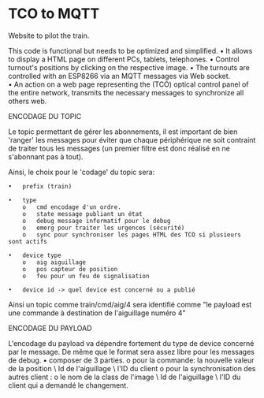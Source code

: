# TCO to MQTT

Website to pilot the train.

This code is functional but needs to be optimized and simplified.
    •	It allows to display a HTML page on different PCs, tablets, telephones.
    •	Control turnout's positions by clicking on the respective image.
    •	The turnouts are controlled with an ESP8266 via an MQTT messages via Web socket.    
    •	An action on a web page representing the (TCO) optical control panel of the entire network, 
	     transmits the necessary messages to synchronize all others web.

ENCODAGE DU TOPIC

Le topic permettant de gérer les abonnements, il est important de bien 'ranger' les messages pour éviter 
que chaque périphérique ne soit contraint de traiter tous les messages (un premier filtre est donc réalisé 
en ne s'abonnant pas à tout).

Ainsi, le choix pour le 'codage' du topic sera:

	•	prefix (train)
	
	•	type
		o	cmd encodage d'un ordre.
		o	state message publiant un état
		o	debug message informatif pour le debug
		o	emerg pour traiter les urgences (sécurité)
		o	sync pour synchroniser les pages HTML des TCO si plusieurs sont actifs

	•	device type
		o	aig aiguillage
		o	pos capteur de position
		o	feu pour un feu de signalisation
		
	•	device id -> quel device est concerné ou a publié

Ainsi un topic comme train/cmd/aig/4 sera identifié comme "le payload est une commande à destination de l'aiguillage numéro 4"

ENCODAGE DU PAYLOAD

L'encodage du payload va dépendre fortement du type de device concerné par le message.
De même que le format sera assez libre pour les messages de debug.
     •    composer de 3 parties.
          o		pour la commande: la nouvelle valeur de la position \ Id de l'aiguillage \ l'ID du client
          o 	pour la synchronisation des autres client : 
          o     le nom de la class de l'image \ Id de l'aiguillage \ l'ID du client qui a demandé le changement.

